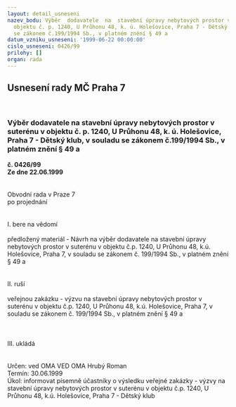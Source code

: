 ```yaml
---
layout: detail_usneseni
nazev_bodu: Výběr  dodavatele  na  stavební úpravy nebytových prostor v suterénu v
  objektu č. p. 1240, U Průhonu 48, k. ú. Holešovice, Praha 7 - Dětský klub, v souladu
  se zákonem č.199/1994 Sb., v platném znění § 49 a
datum_vzniku_usneseni: '1999-06-22 00:00:00'
cislo_usneseni: 0426/99
prilohy: []
organ: rada
---
```

<div id="ucUsn_pList" class="usn">
	<span><h2>Usnesení rady MČ Praha 7 </h2>
<br></span><div class="standBody">
<span><h3>Výběr  dodavatele  na  stavební úpravy nebytových prostor v suterénu v objektu č. p. 1240, U Průhonu 48, k. ú. Holešovice, Praha 7 - Dětský klub, v souladu se zákonem č.199/1994 Sb., v platném znění § 49 a</h3></span><div class="center">
		<strong>č. 0426/99</strong><br>
	</div>
<div class="center">
		<strong>Ze dne 22.06.1999</strong><br><br>
	</div>
<br>Obvodní rada v Praze 7<br>po projednání<br><br><br>I.	bere na vědomí<br><br> předložený materiál - Návrh na výběr dodavatele na stavební úpravy nebytových prostor v suterénu v objektu č.p. 1240, U Průhonu 48, k.ú. Holešovice, Praha 7, v souladu se zákonem č. 199/1994 Sb., v platném znění § 49 a <br><br><br>II.  ruší <br><br>veřejnou zakázku - výzvu na stavební úpravy nebytových prostor v suterénu v objektu č.p. 1240, U Průhonu 48, k.ú. Holešovice, Praha 7, v souladu se zákonem č. 199/1994 Sb., v platném znění § 49 a <br><br><br><br>III.	ukládá <br><br> <br> Určen:	ved OMA	VED OMA Hrubý Roman<br>Termín: 30.06.1999<br>Úkol:	informovat písemně účastníky o výsledku veřejné zakázky - výzvy na stavební úpravy nebytových prostor v suterénu v objektu č.p. 1240, U Průhonu 48, k.ú. Holešovice, Praha 7 - Dětský klub <br>
</div>
</div>
